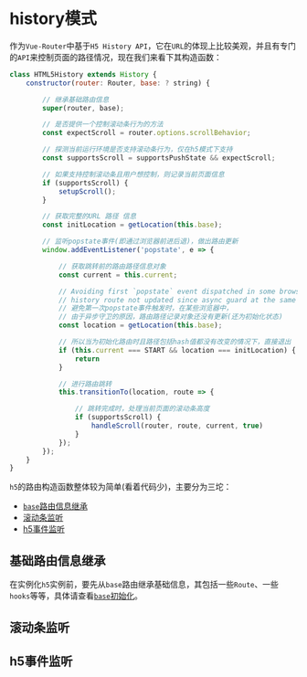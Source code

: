 # history模式

作为`Vue-Router`中基于`H5 History API`，它在`URL`的体现上比较美观，并且有专门的`API`来控制页面的路径情况，现在我们来看下其构造函数：

```js
class HTML5History extends History {
    constructor(router: Router, base: ? string) {

        // 继承基础路由信息
        super(router, base);

        // 是否提供一个控制滚动条行为的方法
        const expectScroll = router.options.scrollBehavior;

        // 探测当前运行环境是否支持滚动条行为，仅在h5模式下支持
        const supportsScroll = supportsPushState && expectScroll;

        // 如果支持控制滚动条且用户想控制，则记录当前页面信息
        if (supportsScroll) {
            setupScroll();
        }

        // 获取完整的URL 路径 信息
        const initLocation = getLocation(this.base);

        // 监听popstate事件(即通过浏览器前进后退)，做出路由更新
        window.addEventListener('popstate', e => {

            // 获取跳转前的路由路径信息对象
            const current = this.current;

            // Avoiding first `popstate` event dispatched in some browsers but first
            // history route not updated since async guard at the same time.
            // 避免第一次popstate事件触发时，在某些浏览器中，
            // 由于异步守卫的原因，路由路径记录对象还没有更新(还为初始化状态)
            const location = getLocation(this.base);

            // 所以当为初始化路由时且路径包括hash值都没有改变的情况下，直接退出
            if (this.current === START && location === initLocation) {
                return
            }

            // 进行路由跳转
            this.transitionTo(location, route => {

                // 跳转完成时，处理当前页面的滚动条高度
                if (supportsScroll) {
                    handleScroll(router, route, current, true)
                }
            });
        });
    }
}
```

`h5`的路由构造函数整体较为简单(看着代码少)，主要分为三坨：

- [`base`路由信息继承](#基础路由信息继承)
- [滚动条监听](#滚动条监听)
- [h5事件监听](#h5事件监听)

## 基础路由信息继承

在实例化`h5`实例前，要先从`base`路由继承基础信息，其包括一些`Route`、一些`hooks`等等，具体请查看[`base`初始化](../base基础模式/README.md)。

## 滚动条监听

## h5事件监听
